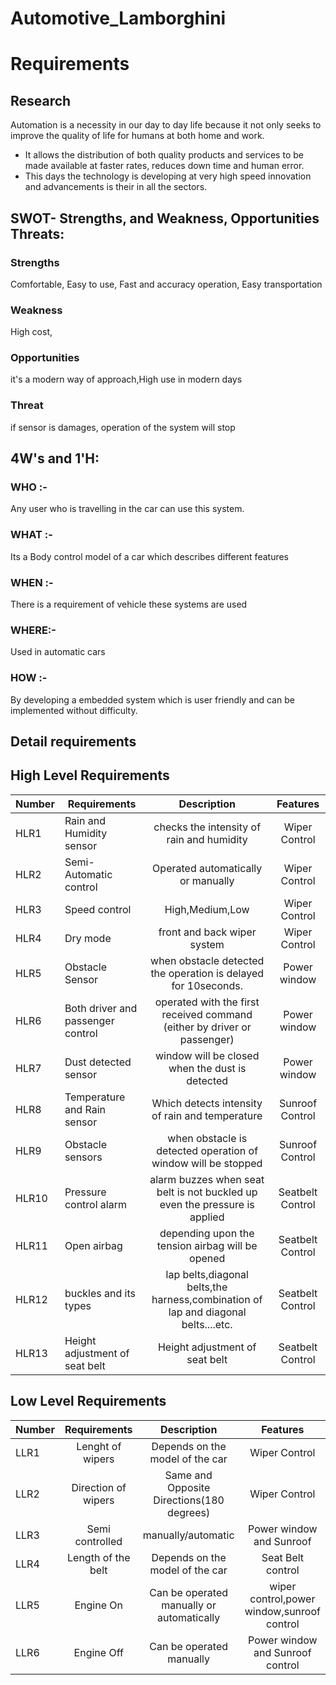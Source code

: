 # Automotive_Lamborghini

# Requirements
 ## Research
Automation is a necessity in our day to day life because it not only seeks to improve the quality of life for humans at both home and work.
* It allows the distribution of both quality products and services to be made available at faster rates, reduces down time and human error.
* This days the technology is developing at very high speed innovation and advancements is their in all the sectors. 



## SWOT- Strengths, and Weakness, Opportunities Threats:
 ### Strengths
 Comfortable, Easy to use, Fast and accuracy operation, Easy transportation
### Weakness
High cost, 
### Opportunities
it's a modern way of approach,High use in modern days
### Threat
if sensor is damages, operation of the system will stop

## 4W's and 1'H:
### WHO :-
Any user who is travelling in the car can use this system.
### WHAT :-
Its a Body control model of a car which describes different features
### WHEN :-
There is a requirement of vehicle these systems are used 
### WHERE:-
Used in automatic cars
### HOW :- 
By developing a embedded system which is user friendly and can be implemented without difficulty.

## Detail requirements
 ## High Level Requirements
Number |Requirements|	Description	|Features |
|-----------|------------|:---------:|:---------:|
HLR1 |	Rain and Humidity sensor| checks the intensity of rain and humidity| Wiper Control|	
HLR2	|Semi-Automatic control| Operated automatically or manually	|	Wiper Control|
HLR3	|Speed control |High,Medium,Low|	Wiper Control|
HLR4 |Dry mode |front and back wiper system| Wiper Control|
HLR5 | Obstacle Sensor|when obstacle detected the operation is delayed for 10seconds. |Power window |
HLR6 |Both driver and passenger control | operated with the first received command (either by driver or passenger)| Power window|
HLR7 | Dust detected sensor|window will be closed when the dust is detected | Power window |
HLR8 |Temperature and Rain sensor | Which detects intensity of rain and temperature| Sunroof Control |
HLR9 | Obstacle sensors| when obstacle is detected operation of window will be stopped| Sunroof Control |
HLR10 |Pressure control alarm | alarm buzzes when seat belt is not buckled up even the pressure is applied | Seatbelt Control|
HLR11 |Open airbag |depending upon the tension airbag will be opened| Seatbelt Control|
HLR12 |buckles and its types |lap belts,diagonal belts,the harness,combination of lap and diagonal belts....etc. | Seatbelt Control|
HLR13 |Height adjustment  of seat belt|Height adjustment  of seat belt | Seatbelt Control|
## Low Level Requirements
Number| Requirements|	Description|	Features|	
|--------------------|:---------:|:--------:|:-----:|
LLR1	|Lenght of wipers| Depends on the model of the car |	Wiper Control | 
LLR2	| Direction of wipers  | Same and Opposite Directions(180 degrees) |	Wiper Control | 
LLR3	|  Semi controlled | manually/automatic | Power window	and Sunroof | 
LLR4	|  Length of the belt | Depends on the model of the car |	Seat Belt control | 
LLR5	| Engine On  | Can be operated manually or automatically |	wiper control,power window,sunroof control | 
LLR6	|  Engine Off |Can be operated manually |	Power window and Sunroof control | 
